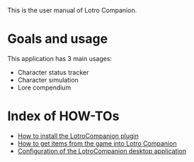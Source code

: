 This is the user manual of Lotro Companion.
 
# Goals and usage
This application has 3 main usages:
- Character status tracker
- Character simulation
- Lore compendium
 
# Index of HOW-TOs
- [How to install the LotroCompanion plugin](HowTo/InstallPlugin/main.md)
- [How to get items from the game into Lotro Companion](HowTo/ImportGameItems/main.md)
- [Configuration of the LotroCompanion desktop application](HowTo/ApplicationConfiguration/main.md)

